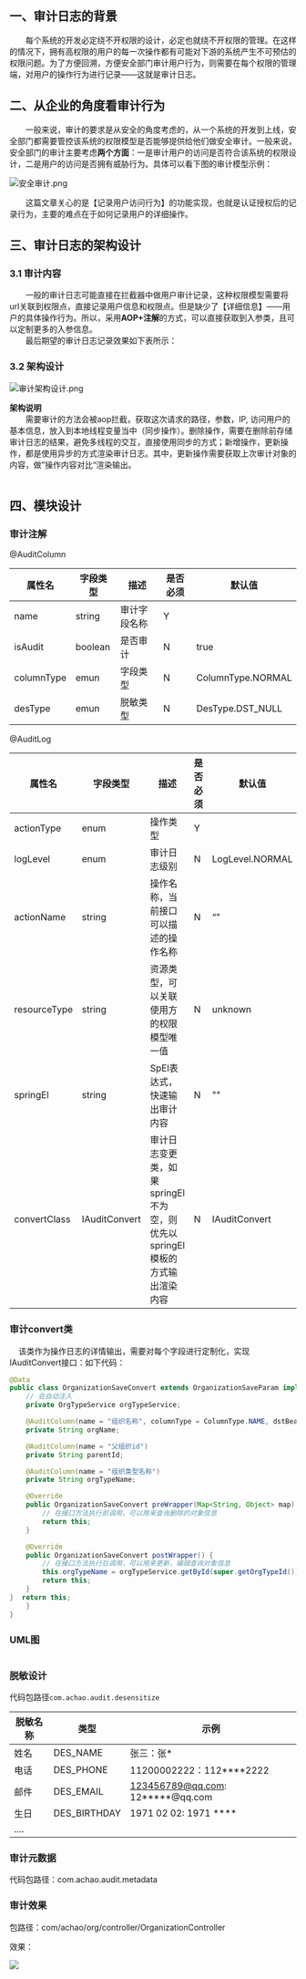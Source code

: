 ## 一、审计日志的背景

&emsp;&emsp;每个系统的开发必定绕不开权限的设计，必定也就绕不开权限的管理。在这样的情况下，拥有高权限的用户的每一次操作都有可能对下游的系统产生不可预估的权限问题。为了方便回溯，方便安全部门审计用户行为，则需要在每个权限的管理端，对用户的操作行为进行记录——这就是审计日志。

## 二、从企业的角度看审计行为

&emsp;&emsp;一般来说，审计的要求是从安全的角度考虑的，从一个系统的开发到上线，安全部门都需要管控该系统的权限模型是否能够提供给他们做安全审计。一般来说，安全部门的审计主要考虑**两个方面**：一是审计用户的访问是否符合该系统的权限设计，二是用户的访问是否拥有威胁行为。具体可以看下图的审计模型示例：

![安全审计.png](https://p1-juejin.byteimg.com/tos-cn-i-k3u1fbpfcp/0c4363d9182a45b683e025e8f09c0ad2~tplv-k3u1fbpfcp-watermark.image?)

&emsp;&emsp;这篇文章关心的是【记录用户访问行为】的功能实现，也就是认证授权后的记录行为，主要的难点在于如何记录用户的详细操作。

## 三、审计日志的架构设计

### 3.1 审计内容

&emsp;&emsp;一般的审计日志可能直接在拦截器中做用户审计记录，这种权限模型需要将url关联到权限点，直接记录用户信息和权限点。但是缺少了【详细信息】——用户的具体操作行为。所以，采用**AOP+注解**的方式，可以直接获取到入参类，且可以定制更多的入参信息。</br>
&emsp;&emsp;最后期望的审计日志记录效果如下表所示：</br>

### 3.2 架构设计

![审计架构设计.png](https://p3-juejin.byteimg.com/tos-cn-i-k3u1fbpfcp/98117cd330f140b19ab64b9151a766a2~tplv-k3u1fbpfcp-watermark.image?)

**架构说明**
</br>
&emsp;&emsp;需要审计的方法会被aop拦截，获取这次请求的路径，参数，IP, 访问用户的基本信息，放入到本地线程变量当中（同步操作）。删除操作，需要在删除前存储审计日志的结果，避免多线程的交互，直接使用同步的方式；新增操作，更新操作，都是使用异步的方式渲染审计日志。其中，更新操作需要获取上次审计对象的内容，做”操作内容对比“渲染输出。</br>
&emsp;&emsp;

## 四、模块设计

### 审计注解

@AuditColumn

| 属性名        | 字段类型    | 描述     | 是否必须 | 默认值               |
| ---------- | ------- | ------ | ---- | ----------------- |
| name       | string  | 审计字段名称 | Y    |                   |
| isAudit    | boolean | 是否审计   | N    | true              |
| columnType | emun    | 字段类型   | N    | ColumnType.NORMAL |
| desType    | emun    | 脱敏类型   | N    | DesType.DST_NULL  |

@AuditLog

| 属性名          | 字段类型          | 描述                                            | 是否必须 | 默认值             |
| ------------ | ------------- | --------------------------------------------- | ---- | --------------- |
| actionType   | enum          | 操作类型                                          | Y    |                 |
| logLevel     | enum          | 审计日志级别                                        | N    | LogLevel.NORMAL |
| actionName   | string        | 操作名称，当前接口可以描述的操作名称                            | N    | “”              |
| resourceType | string        | 资源类型，可以关联使用方的权限模型唯一值                          | N    | unknown         |
| springEl     | string        | SpEl表达式，快速输出审计内容                              | N    | ""              |
| convertClass | IAuditConvert | 审计日志变更类，如果springEl不为空，则优先以springEl模板的方式输出渲染内容 | N    | IAuditConvert   |

### 审计convert类

    该类作为操作日志的详情输出，需要对每个字段进行定制化，实现IAuditConvert接口：如下代码：

```java
@Data
public class OrganizationSaveConvert extends OrganizationSaveParam implements IAuditConvert<OrganizationSaveConvert> {
    // 会自动注入
    private OrgTypeService orgTypeService;

    @AuditColumn(name = "组织名称", columnType = ColumnType.NAME, dstBean = DesType.DES_NAME)
    private String orgName;

    @AuditColumn(name = "父组织id")
    private String parentId;

    @AuditColumn(name = "组织类型名称")
    private String orgTypeName;

    @Override
    public OrganizationSaveConvert preWrapper(Map<String, Object> map) {
        // 在接口方法执行前调用，可以用来查询删除的对象信息
        return this;
    }

    @Override
    public OrganizationSaveConvert postWrapper() {
        // 在接口方法执行后调用，可以用来更新，编辑查询对象信息
        this.orgTypeName = orgTypeService.getById(super.getOrgTypeId()).getOrgTypeName();
        return this;
    }
}  return this;
    }
}
```



### UML图

<img title="" src="file:///C:/Users/98537/AppData/Roaming/marktext/images/2023-01-02-23-22-33-未命名文件.png" alt="" data-align="center">



### 脱敏设计

代码包路径`com.achao.audit.desensitize`

| 脱敏名称 | 类型           | 示例                               |
| ---- | ------------ | -------------------------------- |
| 姓名   | DES_NAME     | 张三：张*                            |
| 电话   | DES_PHONE    | 11200002222：112****2222          |
| 邮件   | DES_EMAIL    | 123456789@qq.com: 12*****@qq.com |
| 生日   | DES_BIRTHDAY | 1971 02 02: 1971 ****            |
| .... |              |                                  |

 

### 审计元数据

代码包路径：com.achao.audit.metadata

### 审计效果

包路径：com/achao/org/controller/OrganizationController

效果：

![](C:\Users\98537\AppData\Roaming\marktext\images\2022-12-28-23-10-20-image.png)

